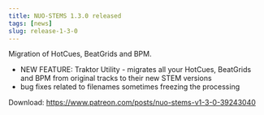 ```yaml
---
title: NUO-STEMS 1.3.0 released
tags: [news]
slug: release-1-3-0
---
```


Migration of HotCues, BeatGrids and BPM.

<!-- truncate -->

- NEW FEATURE: Traktor Utility - migrates all your HotCues, BeatGrids and BPM from original tracks to their new STEM versions
- bug fixes related to filenames sometimes freezing the processing

Download: https://www.patreon.com/posts/nuo-stems-v1-3-0-39243040
